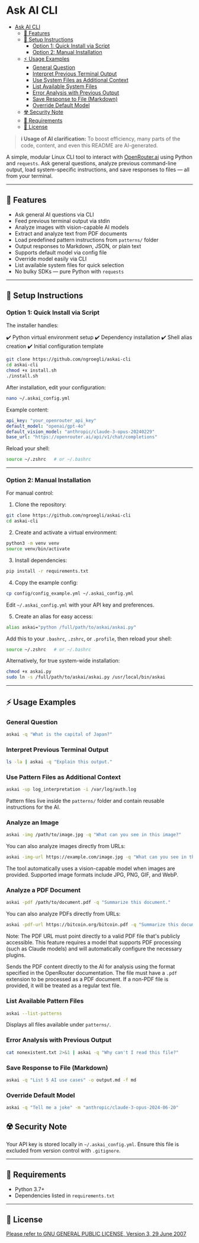 # Ask AI CLI

- [Ask AI CLI](#ask-ai-cli)
  - [🚀 Features](#-features)
  - [🔧 Setup Instructions](#-setup-instructions)
    - [Option 1: Quick Install via Script](#option-1-quick-install-via-script)
    - [Option 2: Manual Installation](#option-2-manual-installation)
  - [⚡ Usage Examples](#-usage-examples)
    - [General Question](#general-question)
    - [Interpret Previous Terminal Output](#interpret-previous-terminal-output)
    - [Use System Files as Additional Context](#use-system-files-as-additional-context)
    - [List Available System Files](#list-available-system-files)
    - [Error Analysis with Previous Output](#error-analysis-with-previous-output)
    - [Save Response to File (Markdown)](#save-response-to-file-markdown)
    - [Override Default Model](#override-default-model)
  - [☢️ Security Note](#️-security-note)
  - [🧩 Requirements](#-requirements)
  - [📄 License](#-license)


> **ℹ️ Usage of AI clarification:** To boost efficiency, many parts of the code, content, and even this README are AI-generated.

A simple, modular Linux CLI tool to interact with [OpenRouter.ai](https://openrouter.ai) using Python and `requests`. Ask general questions, analyze previous command-line output, load system-specific instructions, and save responses to files — all from your terminal.

---

## 🚀 Features

* Ask general AI questions via CLI
* Feed previous terminal output via stdin
* Analyze images with vision-capable AI models
* Extract and analyze text from PDF documents
* Load predefined pattern instructions from `patterns/` folder
* Output responses to Markdown, JSON, or plain text
* Supports default model via config file
* Override model easily via CLI
* List available system files for quick selection
* No bulky SDKs — pure Python with `requests`

---

## 🔧 Setup Instructions

### Option 1: Quick Install via Script

The installer handles:

✔️ Python virtual environment setup
✔️ Dependency installation
✔️ Shell alias creation
✔️ Initial configuration template


```bash
git clone https://github.com/ngroegli/askai-cli
cd askai-cli
chmod +x install.sh
./install.sh
```

After installation, edit your configuration:

```bash
nano ~/.askai_config.yml
```

Example content:

```yaml
api_key: "your_openrouter_api_key"
default_model: "openai/gpt-4o"
default_vision_model: "anthropic/claude-3-opus-20240229"
base_url: "https://openrouter.ai/api/v1/chat/completions"
```

Reload your shell:

```bash
source ~/.zshrc   # or ~/.bashrc
```

---

### Option 2: Manual Installation

For manual control:

1. Clone the repository:

```bash
git clone https://github.com/ngroegli/askai-cli
cd askai-cli
```

2. Create and activate a virtual environment:

```bash
python3 -m venv venv
source venv/bin/activate
```

3. Install dependencies:

```bash
pip install -r requirements.txt
```

4. Copy the example config:

```bash
cp config/config_example.yml ~/.askai_config.yml
```

Edit `~/.askai_config.yml` with your API key and preferences.

5. Create an alias for easy access:

```bash
alias askai="python /full/path/to/askai/askai.py"
```

Add this to your `.bashrc`, `.zshrc`, or `.profile`, then reload your shell:

```bash
source ~/.zshrc   # or ~/.bashrc
```

Alternatively, for true system-wide installation:

```bash
chmod +x askai.py
sudo ln -s /full/path/to/askai/askai.py /usr/local/bin/askai
```

---

## ⚡ Usage Examples

### General Question

```bash
askai -q "What is the capital of Japan?"
```

### Interpret Previous Terminal Output

```bash
ls -la | askai -q "Explain this output."
```

### Use Pattern Files as Additional Context

```bash
askai -up log_interpretation -i /var/log/auth.log
```

Pattern files live inside the `patterns/` folder and contain reusable instructions for the AI.

### Analyze an Image

```bash
askai -img /path/to/image.jpg -q "What can you see in this image?"
```

You can also analyze images directly from URLs:

```bash
askai -img-url https://example.com/image.jpg -q "What can you see in this image?"
```

The tool automatically uses a vision-capable model when images are provided. Supported image formats include JPG, PNG, GIF, and WebP.

### Analyze a PDF Document

```bash
askai -pdf /path/to/document.pdf -q "Summarize this document."
```

You can also analyze PDFs directly from URLs:

```bash
askai -pdf-url https://bitcoin.org/bitcoin.pdf -q "Summarize this document."
```

Note: The PDF URL must point directly to a valid PDF file that's publicly accessible. This feature requires a model that supports PDF processing (such as Claude models) and will automatically configure the necessary plugins.

Sends the PDF content directly to the AI for analysis using the format specified in the OpenRouter documentation. The file must have a `.pdf` extension to be processed as a PDF document. If a non-PDF file is provided, it will be treated as a regular text file.

### List Available Pattern Files

```bash
askai --list-patterns
```

Displays all files available under `patterns/`.

### Error Analysis with Previous Output

```bash
cat nonexistent.txt 2>&1 | askai -q "Why can't I read this file?"
```

### Save Response to File (Markdown)

```bash
askai -q "List 5 AI use cases" -o output.md -f md
```

### Override Default Model

```bash
askai -q "Tell me a joke" -m "anthropic/claude-3-opus-2024-06-20"
```

## ☢️ Security Note

Your API key is stored locally in `~/.askai_config.yml`. Ensure this file is excluded from version control with `.gitignore`.

---

## 🧩 Requirements

* Python 3.7+
* Dependencies listed in `requirements.txt`

---

## 📄 License

[Please refer to GNU GENERAL PUBLIC LICENSE, Version 3, 29 June 2007](./LICENSE)
